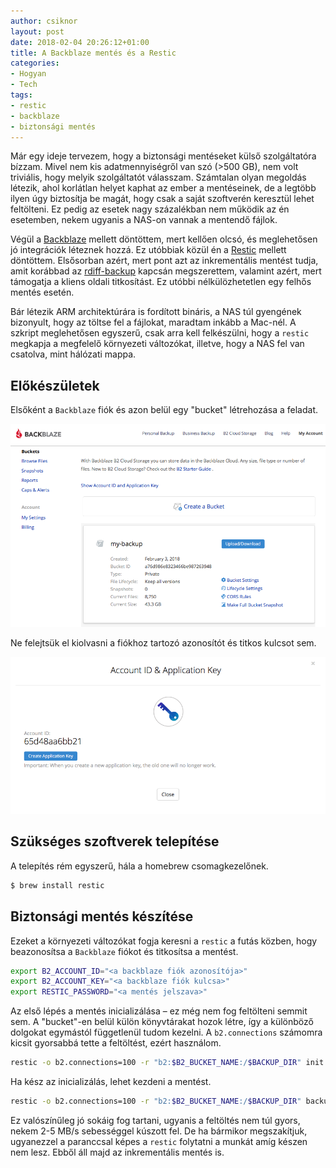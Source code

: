 ```yaml
---
author: csiknor
layout: post
date: 2018-02-04 20:26:12+01:00
title: A Backblaze mentés és a Restic
categories:
- Hogyan
- Tech
tags:
- restic
- backblaze
- biztonsági mentés
---
```


Már egy ideje tervezem, hogy a biztonsági mentéseket külső szolgáltatóra bízzam. Mivel nem kis adatmennyiségről van szó (>500 GB), nem volt triviális, hogy melyik szolgáltatót válasszam. Számtalan olyan megoldás létezik, ahol korlátlan helyet kaphat az ember a mentéseinek, de a legtöbb ilyen úgy biztosítja be magát, hogy csak a saját szoftverén keresztül lehet feltölteni. Ez pedig az esetek nagy százalékban nem működik az én esetemben, nekem ugyanis a NAS-on vannak a mentendő fájlok.

Végül a [Backblaze](https://backblaze.com) mellett döntöttem, mert kellően olcsó, és meglehetősen jó integrációk léteznek hozzá. Ez utóbbiak közül én a [Restic](https://restic.net) mellett döntöttem. Elsősorban azért, mert pont azt az inkrementális mentést tudja, amit korábbad az [rdiff-backup](http://www.nongnu.org/rdiff-backup/) kapcsán megszerettem, valamint azért, mert támogatja a kliens oldali titkosítást. Ez utóbbi nélkülözhetetlen egy felhős mentés esetén.

Bár létezik ARM architektúrára is fordított bináris, a NAS túl gyengének bizonyult, hogy az töltse fel a fájlokat, maradtam inkább a Mac-nél. A szkript meglehetősen egyszerű, csak arra kell felkészülni, hogy a `restic` megkapja a megfelelő környezeti változókat, illetve, hogy a NAS fel van csatolva, mint hálózati mappa.

## Előkészületek

Elsőként a `Backblaze` fiók és azon belül egy "bucket" létrehozása a feladat. 

![Bucket létrehozása](/images/backblaze-bucket.png)

Ne felejtsük el kiolvasni a fiókhoz tartozó azonosítót és titkos kulcsot sem. 

![Account ID kiolvasás](/images/backblaze-account-id.png)

## Szükséges szoftverek telepítése

A telepítés rém egyszerű, hála a homebrew csomagkezelőnek.

```bash
$ brew install restic
```

## Biztonsági mentés készítése

Ezeket a környezeti változókat fogja keresni a `restic` a futás közben, hogy beazonosítsa a `Backblaze` fiókot és titkosítsa a mentést.

```bash
export B2_ACCOUNT_ID="<a backblaze fiók azonosítója>"
export B2_ACCOUNT_KEY="<a backblaze fiók kulcsa>"
export RESTIC_PASSWORD="<a mentés jelszava>"
```

Az első lépés a mentés inicializálása – ez még nem fog feltölteni semmit sem. A "bucket"-en belül külön könyvtárakat hozok létre, így a különböző dolgokat egymástól függetlenül tudom kezelni. A `b2.connections` számomra kicsit gyorsabbá tette a feltöltést, ezért használom.

```bash
restic -o b2.connections=100 -r "b2:$B2_BUCKET_NAME:/$BACKUP_DIR" init
```

Ha kész az inicializálás, lehet kezdeni a mentést.

```bash
restic -o b2.connections=100 -r "b2:$B2_BUCKET_NAME:/$BACKUP_DIR" backup "$BACKUP_HOST/$BACKUP_DIR"
```

Ez valószínűleg jó sokáig fog tartani, ugyanis a feltöltés nem túl gyors, nekem 2-5 MB/s sebességgel kúszott fel. De ha bármikor megszakítjuk, ugyanezzel a paranccsal képes a `restic` folytatni a munkát amíg készen nem lesz. Ebből áll majd az inkrementális mentés is.